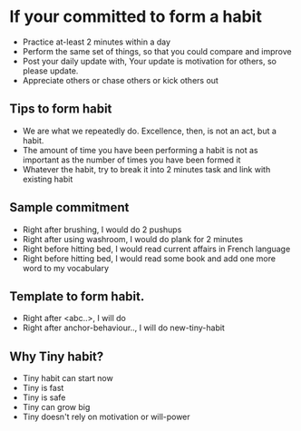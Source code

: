# If your committed to form a habit

* Practice at-least 2 minutes within a day
* Perform the same set of things, so that you could compare and improve
* Post your daily update with, Your update is motivation for others, so please update.
* Appreciate others or chase others or kick others out

## Tips to form habit

* We are what we repeatedly do. Excellence, then, is not an act, but a habit.
* The amount of time you have been performing a habit is not as important as the number of times you have been formed it
* Whatever the habit, try to break it into 2 minutes task and link with existing habit


## Sample commitment

* Right after brushing, I would do 2 pushups
* Right after using washroom, I would do plank for 2 minutes
* Right before hitting bed, I would read current affairs in French language
* Right before hitting bed, I would read some book and add one more word to my vocabulary


## Template to form habit.

* Right after <abc..>, I will do <new habit>
* Right after anchor-behaviour.., I will do new-tiny-habit

## Why Tiny habit?

* Tiny habit can start now
* Tiny is fast
* Tiny is safe
* Tiny can grow big
* Tiny doesn't rely on motivation or will-power
